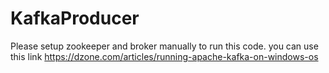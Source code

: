 # KafkaProducer
Please setup zookeeper and broker manually to run this code.
you can use this link https://dzone.com/articles/running-apache-kafka-on-windows-os
